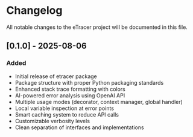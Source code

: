 # Changelog

All notable changes to the eTracer project will be documented in this file.

## [0.1.0] - 2025-08-06

### Added
- Initial release of etracer package
- Package structure with proper Python packaging standards
- Enhanced stack trace formatting with colors
- AI-powered error analysis using OpenAI API
- Multiple usage modes (decorator, context manager, global handler)
- Local variable inspection at error points
- Smart caching system to reduce API calls
- Customizable verbosity levels
- Clean separation of interfaces and implementations